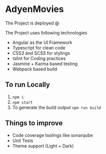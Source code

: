 # AdyenMovies

The Project is deployed @ 

The Project uses following technologies
- Angular as the UI Framework
- Typescript for clean code
- CSS3 and SCSS for stylings
- tslint for Coding practices
- Jasmine + Karma based testing 
- Webpack based build

## To run Locally

1. `npm i`
2. `npm start`
3. To generate the build output `npm run build `

## Things to improve
- Code coverage toolings like sonarqube
- Unit Tests
- Theme support (Light + Dark)

